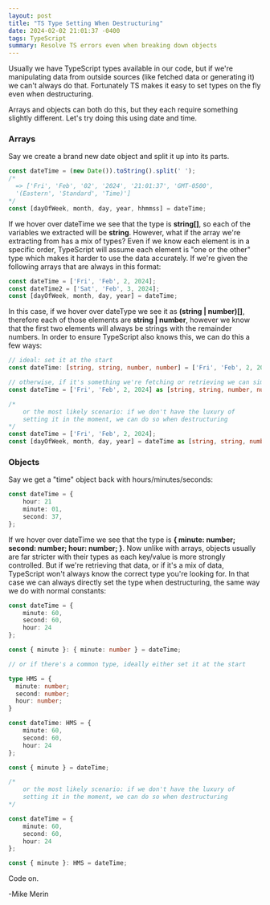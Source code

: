 ```yaml
---
layout: post
title: "TS Type Setting When Destructuring"
date: 2024-02-02 21:01:37 -0400
tags: TypeScript
summary: Resolve TS errors even when breaking down objects
---
```

Usually we have TypeScript types available in our code, but if we're manipulating data from outside sources (like fetched data or generating it) we can't always do that. Fortunately TS makes it easy to set types on the fly even when destructuring.

Arrays and objects can both do this, but they each require something slightly different. Let's try doing this using date and time.

### Arrays

Say we create a brand new date object and split it up into its parts.

```ts
const dateTime = (new Date()).toString().split(' ');
/*
  => ['Fri', 'Feb', '02', '2024', '21:01:37', 'GMT-0500',
  '(Eastern', 'Standard', 'Time)']
*/
const [dayOfWeek, month, day, year, hhmmss] = dateTime;
```

If we hover over dateTime we see that the type is **string[]**, so each of the variables we extracted will be **string**. However, what if the array we're extracting from has a mix of types? Even if we know each element is in a specific order, TypeScript will assume each element is "one or the other" type which makes it harder to use the data accurately. If we're given the following arrays that are always in this format:

```ts
const dateTime = ['Fri', 'Feb', 2, 2024];
const dateTime2 = ['Sat', 'Feb', 3, 2024];
const [dayOfWeek, month, day, year] = dateTime;
```

In this case, if we hover over dateType we see it as **(string | number)[]**, therefore each of those elements are **string | number**, however we know that the first two elements will always be strings with the remainder numbers. In order to ensure TypeScript also knows this, we can do this a few ways:

```ts
// ideal: set it at the start
const dateTime: [string, string, number, number] = ['Fri', 'Feb', 2, 2024];

// otherwise, if it's something we're fetching or retrieving we can simply set it
const dateTime = ['Fri', 'Feb', 2, 2024] as [string, string, number, number];

/*
    or the most likely scenario: if we don't have the luxury of
    setting it in the moment, we can do so when destructuring
*/
const dateTime = ['Fri', 'Feb', 2, 2024];
const [dayOfWeek, month, day, year] = dateTime as [string, string, number, number];
```

### Objects

Say we get a "time" object back with hours/minutes/seconds:

```ts
const dateTime = {
    hour: 21
    minute: 01,
    second: 37,
};
```

If we hover over dateTime we see that the type is **{ minute: number; second: number; hour: number; }**. Now unlike with arrays, objects usually are far stricter with their types as each key/value is more strongly controlled. But if we're retrieving that data, or if it's a mix of data, TypeScript won't always know the correct type you're looking for. In that case we can always directly set the type when destructuring, the same way we do with normal constants:

```ts
const dateTime = {
    minute: 60,
    second: 60,
    hour: 24
};

const { minute }: { minute: number } = dateTime;

// or if there's a common type, ideally either set it at the start

type HMS = {
  minute: number;
  second: number;
  hour: number;
}

const dateTime: HMS = {
    minute: 60,
    second: 60,
    hour: 24
};

const { minute } = dateTime;

/*
    or the most likely scenario: if we don't have the luxury of
    setting it in the moment, we can do so when destructuring
*/

const dateTime = {
    minute: 60,
    second: 60,
    hour: 24
};

const { minute }: HMS = dateTime;
```

Code on.

-Mike Merin
